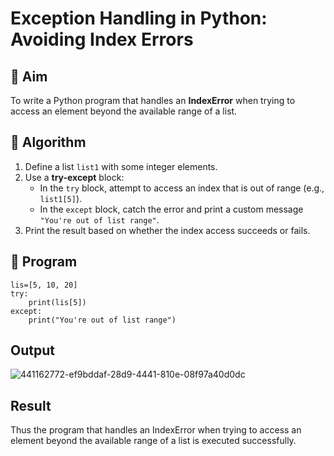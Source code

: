 # Exception Handling in Python: Avoiding Index Errors

## 🎯 Aim
To write a Python program that handles an **IndexError** when trying to access an element beyond the available range of a list.

## 🧠 Algorithm
1. Define a list `list1` with some integer elements.
2. Use a **try-except** block:
   - In the `try` block, attempt to access an index that is out of range (e.g., `list1[5]`).
   - In the `except` block, catch the error and print a custom message `"You're out of list range"`.
3. Print the result based on whether the index access succeeds or fails.

## 🧾 Program
```
lis=[5, 10, 20]
try:
    print(lis[5])
except:
    print("You're out of list range")
```
## Output
![441162772-ef9bddaf-28d9-4441-810e-08f97a40d0dc](https://github.com/user-attachments/assets/83e1ae13-b3c2-4a99-9bf9-69fbdbad755c)

## Result
Thus the program that handles an IndexError when trying to access an element beyond the available range of a list is executed successfully.

